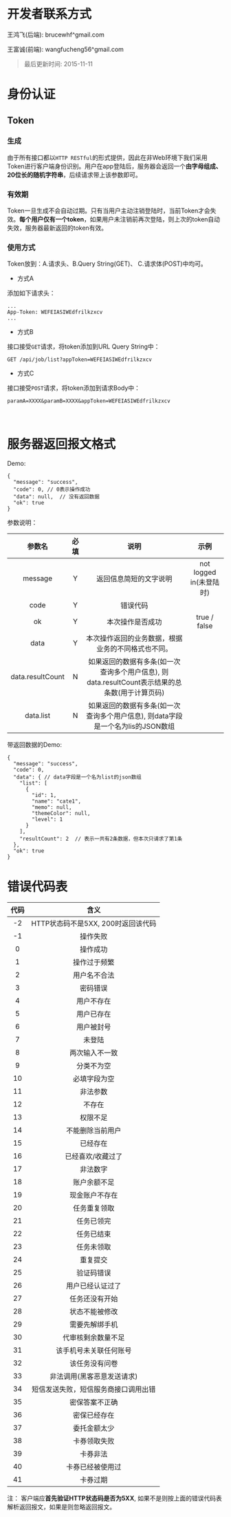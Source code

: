 # 开发者联系方式

王鸿飞(后端): brucewhf^gmail.com

王富诚(前端): wangfucheng56^gmail.com



> 最后更新时间: 2015-11-11



# 身份认证

## Token

### 生成

由于所有接口都以`HTTP RESTful`的形式提供，因此在非Web环境下我们采用Token进行客户端身份识别。用户在app登陆后，服务器会返回一个**由字母组成、20位长的随机字符串**，后续请求带上该参数即可。



### 有效期

Token一旦生成不会自动过期。只有当用户主动注销登陆时，当前Token才会失效。**每个用户仅有一个token**，如果用户未注销前再次登陆，则上次的token自动失效，服务器最新返回的token有效。



### 使用方式

Token放到：A.请求头、B.Query String(GET)、 C.请求体(POST)中均可。

- 方式A

添加如下请求头：

``` 
...
App-Token: WEFEIASIWEdfrilkzxcv
...
```

- 方式B

接口接受`GET`请求，将token添加到URL Query String中：

``` 
GET /api/job/list?appToken=WEFEIASIWEdfrilkzxcv
```

- 方式C

接口接受`POST`请求，将token添加到请求Body中：

``` 
paramA=XXXX&paramB=XXXX&appToken=WEFEIASIWEdfrilkzxcv
```

​

# 服务器返回报文格式

Demo:

``` 
{
  "message": "success",
  "code": 0, // 0表示操作成功
  "data": null,  // 没有返回数据
  "ok": true
}
```

参数说明：

|       参数名        |  必填  |                    说明                    |         示例          |
| :--------------: | :--: | :--------------------------------------: | :-----------------: |
|     message      |  Y   |               返回信息简短的文字说明                | not logged in(未登陆时) |
|       code       |  Y   |                   错误代码                   |                     |
|        ok        |  Y   |                 本次操作是否成功                 |    true / false     |
|       data       |  Y   |        本次操作返回的业务数据，根据业务的不同格式也不同。         |                     |
| data.resultCount |  N   | 如果返回的数据有多条(如一次查询多个用户信息), 则data.resultCount表示结果的总条数(用于计算页码) |                     |
|    data.list     |  N   | 如果返回的数据有多条(如一次查询多个用户信息), 则data字段是一个名为lis的JSON数组 |                     |

带返回数据的Demo:

``` 
{
  "message": "success",
  "code": 0,
  "data": { // data字段是一个名为list的json数组
    "list": [
      {
        "id": 1,
        "name": "cate1",
        "memo": null,
        "themeColor": null,
        "level": 1
      }
    ],
    "resultCount": 2  // 表示一共有2条数据，但本次只请求了第1条
  },
  "ok": true
}
```



# 错误代码表

|  代码  |           含义            |
| :--: | :---------------------: |
|  -2  | HTTP状态码不是5XX, 200时返回该代码 |
|  -1  |          操作失败           |
|  0   |          操作成功           |
|  1   |         操作过于频繁          |
|  2   |         用户名不合法          |
|  3   |          密码错误           |
|  4   |          用户不存在          |
|  5   |          用户已存在          |
|  6   |          用户被封号          |
|  7   |           未登陆           |
|  8   |         两次输入不一致         |
|  9   |          分类不为空          |
|  10  |         必填字段为空          |
|  11  |          非法参数           |
|  12  |           不存在           |
|  13  |          权限不足           |
|  14  |        不能删除当前用户         |
|  15  |          已经存在           |
|  16  |        已经喜欢/收藏过了        |
|  17  |          非法数字           |
|  18  |         账户余额不足          |
|  19  |         现金账户不存在         |
|  20  |         任务重复领取          |
|  21  |          任务已领完          |
|  22  |          任务已结束          |
|  23  |          任务未领取          |
|  24  |          重复提交           |
|  25  |          验证码错误          |
|  26  |        用户已经认证过了         |
|  27  |         任务还没有开始         |
|  28  |         状态不能被修改         |
|  29  |         需要先解绑手机         |
|  30  |        代审核剩余数量不足        |
|  31  |       该手机号未关联任何账号       |
|  32  |         该任务没有问卷         |
|  33  |     非法调用(黑客恶意发送请求)      |
|  34  |   短信发送失败，短信服务商接口调用出错    |
|  35  |         密保答案不正确         |
|  36  |         密保已经存在          |
|  37  |         委托金额太少          |
|  38  |         卡券领取失败          |
|  39  |          卡券非法           |
|  40  |        卡券已经被使用过         |
|  41  |          卡券过期           |

注： 客户端应**首先验证HTTP状态码是否为5XX**, 如果不是则按上面的错误代码表解析返回报文，如果是则忽略返回报文。

